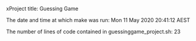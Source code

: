 xProject title: Guessing Game

The date and time at which make was run:
Mon 11 May 2020 20:41:12 AEST

The number of lines of code contained in guessinggame_project.sh:
23
